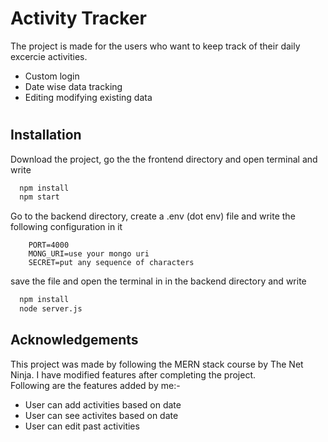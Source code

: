 
# Activity Tracker

The project is made for the users who want to keep track of their daily excercie activities.
* Custom login
* Date wise data tracking
* Editing modifying existing data
#

## Installation
Download the project, go the the frontend directory and open terminal and write

```bash
  npm install
  npm start
```
Go to the backend directory, create a .env (dot env) file and write the following configuration in it
```editor
    PORT=4000
    MONG_URI=use your mongo uri
    SECRET=put any sequence of characters
```
save the file and open the terminal in in the backend directory and write
```bash
  npm install
  node server.js
```
## Acknowledgements
This project was made by following the MERN stack course by The Net Ninja. I have modified features after completing the project.
<br />
Following are the features added by me:- 
- User can add activities based on date
- User can see activites based on date
- User can edit past activities
